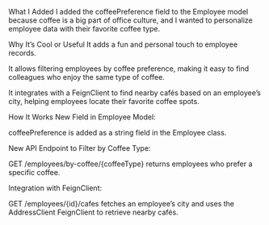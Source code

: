 What I Added
I added the coffeePreference field to the Employee model because coffee is a big part of office culture, and I wanted to personalize employee data with their favorite coffee type.

Why It’s Cool or Useful
It adds a fun and personal touch to employee records.

It allows filtering employees by coffee preference, making it easy to find colleagues who enjoy the same type of coffee.

It integrates with a FeignClient to find nearby cafés based on an employee’s city, helping employees locate their favorite coffee spots.

How It Works
New Field in Employee Model:

coffeePreference is added as a string field in the Employee class.

New API Endpoint to Filter by Coffee Type:

GET /employees/by-coffee/{coffeeType} returns employees who prefer a specific coffee.

Integration with FeignClient:

GET /employees/{id}/cafes fetches an employee’s city and uses the AddressClient FeignClient to retrieve nearby cafés.
